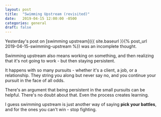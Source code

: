 ```yaml
---
layout: post
title:  "Swimming Upstream (revisited)"
date:   2019-04-15 12:00:00 -0500
categories: general
draft: false
---
```


Yesterday's post on [swimming upstream]({{ site.baseurl }}{% post_url 2019-04-15-swimming-upstream %}) was an incomplete thought.

Swimming upstream also means working on something, and then realizing that it's not going to work - but then staying persistent. 

It happens with so many pursuits - whether it's a client, a job, or a relationship. They string you along but never say no, and you continue your pursuit in the face of all odds. 

There's an argument that being persistent in the small pursuits can be helpful. There's no doubt about that. Even the process creates learning. 

I guess swimming upstream is just another way of saying **pick your battles**, and for the ones you can't win - stop fighting.